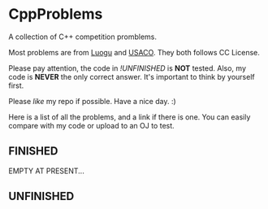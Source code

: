# CppProblems

A collection of C++ competition promblems.

Most problems are from [Luogu](www.luogu.com.cn) and [USACO](www.usaco.org). They both follows CC License.

Please pay attention, the code in *!UNFINISHED* is **NOT** tested. Also, my code is **NEVER** the only correct answer. It's important to think by yourself first.

Please *like* my repo if possible. Have a nice day. :)

Here is a list of all the problems, and a link if there is one. You can easily compare with my code or upload to an OJ to test.

## FINISHED

EMPTY AT PRESENT...

## UNFINISHED